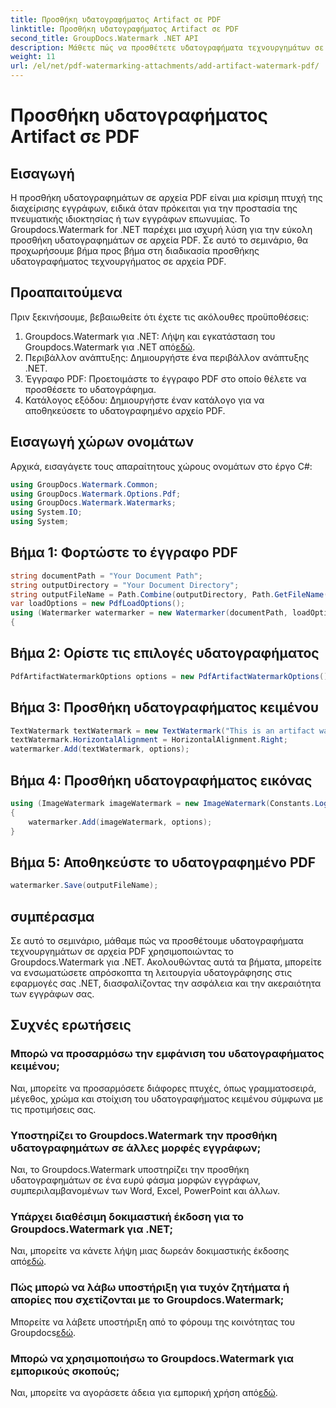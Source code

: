 ```yaml
---
title: Προσθήκη υδατογραφήματος Artifact σε PDF
linktitle: Προσθήκη υδατογραφήματος Artifact σε PDF
second_title: GroupDocs.Watermark .NET API
description: Μάθετε πώς να προσθέτετε υδατογραφήματα τεχνουργημάτων σε αρχεία PDF χωρίς κόπο χρησιμοποιώντας το Groupdocs.Watermark για .NET. Προστατέψτε τα έγγραφά σας με ευκολία.
weight: 11
url: /el/net/pdf-watermarking-attachments/add-artifact-watermark-pdf/
---
```


# Προσθήκη υδατογραφήματος Artifact σε PDF

## Εισαγωγή
Η προσθήκη υδατογραφημάτων σε αρχεία PDF είναι μια κρίσιμη πτυχή της διαχείρισης εγγράφων, ειδικά όταν πρόκειται για την προστασία της πνευματικής ιδιοκτησίας ή των εγγράφων επωνυμίας. Το Groupdocs.Watermark for .NET παρέχει μια ισχυρή λύση για την εύκολη προσθήκη υδατογραφημάτων σε αρχεία PDF. Σε αυτό το σεμινάριο, θα προχωρήσουμε βήμα προς βήμα στη διαδικασία προσθήκης υδατογραφήματος τεχνουργήματος σε αρχεία PDF.
## Προαπαιτούμενα
Πριν ξεκινήσουμε, βεβαιωθείτε ότι έχετε τις ακόλουθες προϋποθέσεις:
1.  Groupdocs.Watermark για .NET: Λήψη και εγκατάσταση του Groupdocs.Watermark για .NET από[εδώ](https://releases.groupdocs.com/Watermark/net/).
2. Περιβάλλον ανάπτυξης: Δημιουργήστε ένα περιβάλλον ανάπτυξης .NET.
3. Έγγραφο PDF: Προετοιμάστε το έγγραφο PDF στο οποίο θέλετε να προσθέσετε το υδατογράφημα.
4. Κατάλογος εξόδου: Δημιουργήστε έναν κατάλογο για να αποθηκεύσετε το υδατογραφημένο αρχείο PDF.

## Εισαγωγή χώρων ονομάτων
Αρχικά, εισαγάγετε τους απαραίτητους χώρους ονομάτων στο έργο C#:
```csharp
using GroupDocs.Watermark.Common;
using GroupDocs.Watermark.Options.Pdf;
using GroupDocs.Watermark.Watermarks;
using System.IO;
using System;
```
## Βήμα 1: Φορτώστε το έγγραφο PDF
```csharp
string documentPath = "Your Document Path";
string outputDirectory = "Your Document Directory";
string outputFileName = Path.Combine(outputDirectory, Path.GetFileName(documentPath));
var loadOptions = new PdfLoadOptions();
using (Watermarker watermarker = new Watermarker(documentPath, loadOptions))
{
```
## Βήμα 2: Ορίστε τις επιλογές υδατογραφήματος
```csharp
PdfArtifactWatermarkOptions options = new PdfArtifactWatermarkOptions();
```
## Βήμα 3: Προσθήκη υδατογραφήματος κειμένου
```csharp
TextWatermark textWatermark = new TextWatermark("This is an artifact watermark", new Font("Arial", 8));
textWatermark.HorizontalAlignment = HorizontalAlignment.Right;
watermarker.Add(textWatermark, options);
```
## Βήμα 4: Προσθήκη υδατογραφήματος εικόνας
```csharp
using (ImageWatermark imageWatermark = new ImageWatermark(Constants.LogoBmp))
{
    watermarker.Add(imageWatermark, options);
}
```
## Βήμα 5: Αποθηκεύστε το υδατογραφημένο PDF
```csharp
watermarker.Save(outputFileName);
```

## συμπέρασμα
Σε αυτό το σεμινάριο, μάθαμε πώς να προσθέτουμε υδατογραφήματα τεχνουργημάτων σε αρχεία PDF χρησιμοποιώντας το Groupdocs.Watermark για .NET. Ακολουθώντας αυτά τα βήματα, μπορείτε να ενσωματώσετε απρόσκοπτα τη λειτουργία υδατογράφησης στις εφαρμογές σας .NET, διασφαλίζοντας την ασφάλεια και την ακεραιότητα των εγγράφων σας.
## Συχνές ερωτήσεις
### Μπορώ να προσαρμόσω την εμφάνιση του υδατογραφήματος κειμένου;
Ναι, μπορείτε να προσαρμόσετε διάφορες πτυχές, όπως γραμματοσειρά, μέγεθος, χρώμα και στοίχιση του υδατογραφήματος κειμένου σύμφωνα με τις προτιμήσεις σας.
### Υποστηρίζει το Groupdocs.Watermark την προσθήκη υδατογραφημάτων σε άλλες μορφές εγγράφων;
Ναι, το Groupdocs.Watermark υποστηρίζει την προσθήκη υδατογραφημάτων σε ένα ευρύ φάσμα μορφών εγγράφων, συμπεριλαμβανομένων των Word, Excel, PowerPoint και άλλων.
### Υπάρχει διαθέσιμη δοκιμαστική έκδοση για το Groupdocs.Watermark για .NET;
 Ναι, μπορείτε να κάνετε λήψη μιας δωρεάν δοκιμαστικής έκδοσης από[εδώ](https://releases.groupdocs.com/).
### Πώς μπορώ να λάβω υποστήριξη για τυχόν ζητήματα ή απορίες που σχετίζονται με το Groupdocs.Watermark;
 Μπορείτε να λάβετε υποστήριξη από το φόρουμ της κοινότητας του Groupdocs[εδώ](https://forum.groupdocs.com/c/watermark/19).
### Μπορώ να χρησιμοποιήσω το Groupdocs.Watermark για εμπορικούς σκοπούς;
Ναι, μπορείτε να αγοράσετε άδεια για εμπορική χρήση από[εδώ](https://purchase.groupdocs.com/buy).